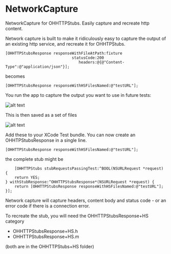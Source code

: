 NetworkCapture
==============

NetworkCapture for OHHTTPStubs. Easily capture and recreate http content.

Network capture is built to make it ridiculously easy to capture the output of an existing http service, and recreate it for OHHTPStubs. 

    [OHHTTPStubsResponse responseWithFileAtPath:fixture
                                 statusCode:200
                                    headers:@{@"Content-Type":@"application/json"}];

becomes

    [OHHTTPStubsResponse responseWithHSFilesNamed:@"testURL"];

You run the app to capture the output you want to use in future tests:

![alt text][1]


This is then saved as a set of files

![alt text][2]


  [1]: https://cloud.githubusercontent.com/assets/586910/5328300/4bb0de30-7d6e-11e4-8c64-f72246b9df3a.png
  [2]: https://cloud.githubusercontent.com/assets/586910/5328304/8f1311c0-7d6e-11e4-8737-139122bda811.png

Add these to your XCode Test bundle. You can now create an OHHTPStubsResponse in a single line.

    [OHHTTPStubsResponse responseWithHSFilesNamed:@"testURL"];


the complete stub might be

        [OHHTTPStubs stubRequestsPassingTest:^BOOL(NSURLRequest *request) {
        return YES;
    } withStubResponse:^OHHTTPStubsResponse*(NSURLRequest *request) {
        return [OHHTTPStubsResponse responseWithHSFilesNamed:@"testURL"];
    }];


Network capture will capture headers, content body and status code - or an error code if there is a connection error.

To recreate the stub, you will need the OHHTTPStubsResponse+HS category

 - OHHTTPStubsResponse+HS.h
 - OHHTTPStubsResponse+HS.m

(both are in the OHHTTPStubs+HS folder)
